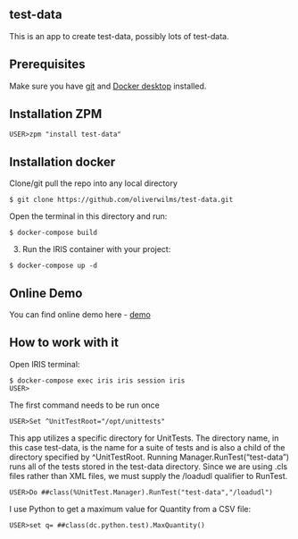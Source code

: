 ## test-data
This is an app to create test-data, possibly lots of test-data.

## Prerequisites
Make sure you have [git](https://git-scm.com/book/en/v2/Getting-Started-Installing-Git) and [Docker desktop](https://www.docker.com/products/docker-desktop) installed.

## Installation ZPM

```
USER>zpm "install test-data"
```

## Installation docker

Clone/git pull the repo into any local directory

```
$ git clone https://github.com/oliverwilms/test-data.git
```

Open the terminal in this directory and run:

```
$ docker-compose build
```

3. Run the IRIS container with your project:

```
$ docker-compose up -d
```

## Online Demo
You can find online demo here - [demo](https://test-data.demo.community.intersystems.com/csp/sys/UtilHome.csp)

## How to work with it

Open IRIS terminal:

```
$ docker-compose exec iris iris session iris
USER>
```

The first command needs to be run once
```
USER>Set ^UnitTestRoot="/opt/unittests"
```

This app utilizes a specific directory for UnitTests. The directory name, in this case test-data, is the name for a suite of tests and is also a child of the directory specified by ^UnitTestRoot. Running Manager.RunTest(“test-data”) runs all of the tests stored in the test-data directory.
Since we are using .cls files rather than XML files, we must supply the /loadudl qualifier to RunTest.
```
USER>Do ##class(%UnitTest.Manager).RunTest("test-data","/loadudl")
```

I use Python to get a maximum value for Quantity from a CSV file:
```
USER>set q= ##class(dc.python.test).MaxQuantity()

```
